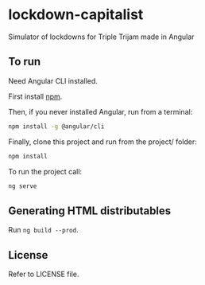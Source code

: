 # lockdown-capitalist
Simulator of lockdowns for Triple Trijam made in Angular

## To run

Need Angular CLI installed.
 
First install [npm](https://www.npmjs.com/get-npm).

Then, if you never installed Angular, run from a terminal:

```bash
npm install -g @angular/cli
```

Finally, clone this project and run from the project/ folder:

```bash
npm install
```

To run the project call:

```bash
ng serve
```

## Generating HTML distributables

Run ``ng build --prod``.

## License

Refer to LICENSE file.